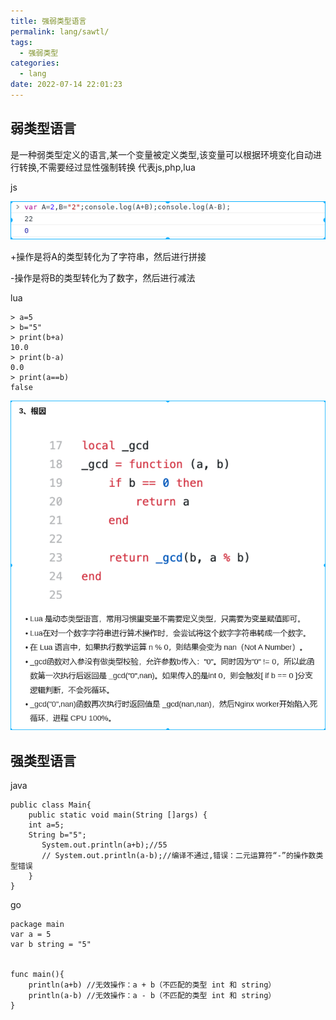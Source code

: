 ```yaml
---
title: 强弱类型语言
permalink: lang/sawtl/
tags:
  - 强弱类型
categories:
  - lang
date: 2022-07-14 22:01:23
---
```




## 弱类型语言

是一种弱类型定义的语言,某一个变量被定义类型,该变量可以根据环境变化自动进行转换,不需要经过显性强制转换 代表js,php,lua



js

![](/pics/was-1.png)

+操作是将A的类型转化为了字符串，然后进行拼接

-操作是将B的类型转化为了数字，然后进行减法



lua

```
> a=5 
> b="5"
> print(b+a)
10.0
> print(b-a)
0.0
> print(a==b)
false

```

<!--more-->

![](/pics/saw-2.png)



## 强类型语言

java

```
public class Main{
    public static void main(String []args) {
    int a=5;
    String b="5";
       System.out.println(a+b);//55
       // System.out.println(a-b);//编译不通过,错误：二元运算符“-”的操作数类型错误
    }
} 
```



go

```
package main
var a = 5
var b string = "5"


func main(){
    println(a+b) //无效操作：a + b（不匹配的类型 int 和 string）
    println(a-b) //无效操作：a - b（不匹配的类型 int 和 string）
}
```

